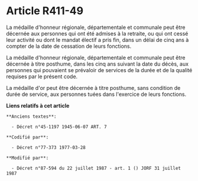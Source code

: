 # Article R411-49

La médaille d'honneur régionale, départementale et communale peut être décernée aux personnes qui ont été admises à la
retraite, ou qui ont cessé leur activité ou dont le mandat électif a pris fin, dans un délai de cinq ans à compter de la date
de cessation de leurs fonctions.

La médaille d'honneur régionale, départementale et communale peut être décernée à titre posthume, dans les cinq ans suivant
la date du décès, aux personnes qui pouvaient se prévaloir de services de la durée et de la qualité requises par le présent
code.

La médaille d'or peut être décernée à titre posthume, sans condition de durée de service, aux personnes tuées dans l'exercice
de leurs fonctions.

**Liens relatifs à cet article**

	**Anciens textes**:

	  - Décret n°45-1197 1945-06-07 ART. 7

	**Codifié par**:

	  - Décret n°77-373 1977-03-28

	**Modifié par**:

	  - Décret n°87-594 du 22 juillet 1987 - art. 1 () JORF 31 juillet 1987
